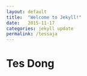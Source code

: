 ```yaml
---
layout: default
title:  "Welcome to Jekyll!"
date:   2015-11-17
categories: jekyll update
permalink: /tessaja
---
```


# Tes Dong